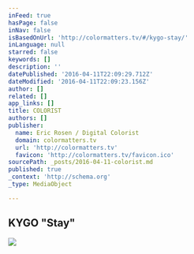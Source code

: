 ```yaml
---
inFeed: true
hasPage: false
inNav: false
isBasedOnUrl: 'http://colormatters.tv/#/kygo-stay/'
inLanguage: null
starred: false
keywords: []
description: ''
datePublished: '2016-04-11T22:09:29.712Z'
dateModified: '2016-04-11T22:09:23.156Z'
author: []
related: []
app_links: []
title: COLORIST
authors: []
publisher:
  name: Eric Rosen / Digital Colorist
  domain: colormatters.tv
  url: 'http://colormatters.tv'
  favicon: 'http://colormatters.tv/favicon.ico'
sourcePath: _posts/2016-04-11-colorist.md
published: true
_context: 'http://schema.org'
_type: MediaObject

---
```

<article style=""><h1>KYGO "Stay"</h1><img src="https://s3-us-west-2.amazonaws.com/the-grid-img/p/e6df41f7e05ccf1537634b70abef14bda69a58dd.jpg" /></article>